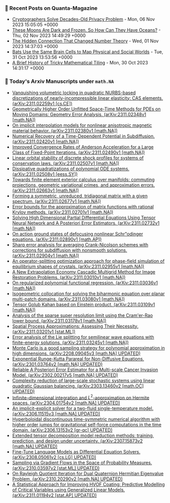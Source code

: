 ### 📝 Recent Posts on Quanta-Magazine
<!-- quanta starts -->
* <a href="https://www.quantamagazine.org/cryptographers-devise-an-approach-for-total-search-privacy-20231106/">Cryptographers Solve Decades-Old Privacy Problem</a> - Mon, 06 Nov 2023 15:05:05 +0000
* <a href="https://www.quantamagazine.org/icy-oceans-exist-on-far-off-moons-why-arent-they-frozen-solid-20231102/">These Moons Are Dark and Frozen. So How Can They Have Oceans?</a> - Thu, 02 Nov 2023 14:49:29 +0000
* <a href="https://www.quantamagazine.org/the-hidden-connection-that-changed-number-theory-20231101/">The Hidden Connection That Changed Number Theory</a> - Wed, 01 Nov 2023 14:37:03 +0000
* <a href="https://www.quantamagazine.org/bats-use-the-same-brain-cells-to-map-physical-and-social-worlds-20231031/">Bats Use the Same Brain Cells to Map Physical and Social Worlds</a> - Tue, 31 Oct 2023 13:53:56 +0000
* <a href="https://www.quantamagazine.org/a-brief-history-of-tricky-mathematical-tiling-20231030/">A Brief History of Tricky Mathematical Tiling</a> - Mon, 30 Oct 2023 14:31:17 +0000
<!-- quanta ends -->
### 📝 Today's Arxiv Manuscripts under ``math.NA``
<!-- arxiv-math-na starts -->
* <a href="http://arxiv.org/abs/2311.02259">Vanquishing volumetric locking in quadratic NURBS-based discretizations of nearly-incompressible linear elasticity: CAS elements. (arXiv:2311.02259v1 [cs.CE])</a>
* <a href="http://arxiv.org/abs/2311.02348">Geometrically Higher Order Unfitted Space-Time Methods for PDEs on Moving Domains: Geometry Error Analysis. (arXiv:2311.02348v1 [math.NA])</a>
* <a href="http://arxiv.org/abs/2311.02380">On implicit interpolation models for nonlinear anisotropic magnetic material behavior. (arXiv:2311.02380v1 [math.NA])</a>
* <a href="http://arxiv.org/abs/2311.02420">Numerical Recovery of a Time-Dependent Potential in Subdiffusion. (arXiv:2311.02420v1 [math.NA])</a>
* <a href="http://arxiv.org/abs/2311.02490">Improved Convergence Rates of Anderson Acceleration for a Large Class of Fixed-Point Iterations. (arXiv:2311.02490v1 [math.NA])</a>
* <a href="http://arxiv.org/abs/2311.02507">Linear orbital stability of discrete shock profiles for systems of conservation laws. (arXiv:2311.02507v1 [math.NA])</a>
* <a href="http://arxiv.org/abs/2311.02508">Dissipative quadratizations of polynomial ODE systems. (arXiv:2311.02508v1 [eess.SY])</a>
* <a href="http://arxiv.org/abs/2311.02663">Towards finite element exterior calculus over manifolds: commuting projections, geometric variational crimes, and approximation errors. (arXiv:2311.02663v1 [math.NA])</a>
* <a href="http://arxiv.org/abs/2311.02677">Forming a symmetric, unreduced, tridiagonal matrix with a given spectrum. (arXiv:2311.02677v1 [math.NA])</a>
* <a href="http://arxiv.org/abs/2311.02701">Error bounds for the approximation of matrix functions with rational Krylov methods. (arXiv:2311.02701v1 [math.NA])</a>
* <a href="http://arxiv.org/abs/2311.02732">Solving High Dimensional Partial Differential Equations Using Tensor Neural Network and A Posteriori Error Estimators. (arXiv:2311.02732v1 [math.NA])</a>
* <a href="http://arxiv.org/abs/2311.02890">On action ground states of defocusing nonlinear Schr"odinger equations. (arXiv:2311.02890v1 [math.AP])</a>
* <a href="http://arxiv.org/abs/2311.02904">Sharp error analysis for averaging Crank-Nicolson schemes with corrections for subdiffusion with nonsmooth solutions. (arXiv:2311.02904v1 [math.NA])</a>
* <a href="http://arxiv.org/abs/2311.02955">An operator-splitting optimization approach for phase-field simulation of equilibrium shapes of crystals. (arXiv:2311.02955v1 [math.NA])</a>
* <a href="http://arxiv.org/abs/2311.03010">A New Extrapolation Economy Cascadic Multigrid Method for Image Restoration Problems. (arXiv:2311.03010v1 [math.NA])</a>
* <a href="http://arxiv.org/abs/2311.03036">On regularized polynomial functional regression. (arXiv:2311.03036v1 [math.NA])</a>
* <a href="http://arxiv.org/abs/2311.03080">Isogeometric collocation for solving the biharmonic equation over planar multi-patch domains. (arXiv:2311.03080v1 [math.NA])</a>
* <a href="http://arxiv.org/abs/2311.03109">Tensor Golub Kahan based on Einstein product. (arXiv:2311.03109v1 [math.NA])</a>
* <a href="http://arxiv.org/abs/2311.03178">Analysis of the sparse super resolution limit using the Cram'er-Rao lower bound. (arXiv:2311.03178v1 [math.NA])</a>
* <a href="http://arxiv.org/abs/2311.03201">Spatial Process Approximations: Assessing Their Necessity. (arXiv:2311.03201v1 [stat.ML])</a>
* <a href="http://arxiv.org/abs/2311.03245">Error analysis of the Lie splitting for semilinear wave equations with finite-energy solutions. (arXiv:2311.03245v1 [math.NA])</a>
* <a href="http://arxiv.org/abs/2208.09045">Monte Carlo is a good sampling strategy for polynomial approximation in high dimensions. (arXiv:2208.09045v3 [math.NA] UPDATED)</a>
* <a href="http://arxiv.org/abs/2301.03764">Exponential Runge-Kutta Parareal for Non-Diffusive Equations. (arXiv:2301.03764v2 [math.NA] UPDATED)</a>
* <a href="http://arxiv.org/abs/2302.00217">Reliable A Posteriori Error Estimator for a Multi-scale Cancer Invasion Model. (arXiv:2302.00217v5 [math.NA] UPDATED)</a>
* <a href="http://arxiv.org/abs/2303.13460">Complexity reduction of large-scale stochastic systems using linear quadratic Gaussian balancing. (arXiv:2303.13460v2 [math.OC] UPDATED)</a>
* <a href="http://arxiv.org/abs/2304.01754">Infinite-dimensional integration and $L^2$-approximation on Hermite spaces. (arXiv:2304.01754v2 [math.NA] UPDATED)</a>
* <a href="http://arxiv.org/abs/2306.11515">An implicit-explicit solver for a two-fluid single-temperature model. (arXiv:2306.11515v3 [math.NA] UPDATED)</a>
* <a href="http://arxiv.org/abs/2306.13153">Hyperboloidal discontinuous time-symmetric numerical algorithm with higher order jumps for gravitational self-force computations in the time domain. (arXiv:2306.13153v2 [gr-qc] UPDATED)</a>
* <a href="http://arxiv.org/abs/2307.15873">Extended tensor decomposition model reduction methods: training, prediction, and design under uncertainty. (arXiv:2307.15873v2 [math.NA] UPDATED)</a>
* <a href="http://arxiv.org/abs/2308.05061">Fine-Tune Language Models as Differential Equation Solvers. (arXiv:2308.05061v2 [cs.LG] UPDATED)</a>
* <a href="http://arxiv.org/abs/2310.03597">Sampling via Gradient Flows in the Space of Probability Measures. (arXiv:2310.03597v2 [stat.ML] UPDATED)</a>
* <a href="http://arxiv.org/abs/2310.20290">On Rayleigh Quotient Iteration for Dual Quaternion Hermitian Eigenvalue Problem. (arXiv:2310.20290v2 [math.NA] UPDATED)</a>
* <a href="http://arxiv.org/abs/2311.01194">A Statistical Approach for Improving HVOF Coating: Predictive Modelling of Critical Variables using Generalized Linear Models. (arXiv:2311.01194v2 [stat.AP] UPDATED)</a>
<!-- arxiv-math-na ends -->

